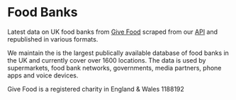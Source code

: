 # Food Banks
Latest data on UK food banks from [Give Food](https://www.givefood.org.uk) scraped from our [API](https://www.givefood.org.uk/api/) and republished in various formats.

We maintain the is the largest publically available database of food banks in the UK and currently cover over 1600 locations. The data is used by supermarkets, food bank networks, governments, media partners, phone apps and voice devices.

Give Food is a registered charity in England & Wales 1188192
